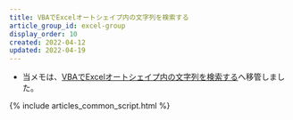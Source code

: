 ```yaml
---
title: VBAでExcelオートシェイプ内の文字列を検索する
article_group_id: excel-group
display_order: 10
created: 2022-04-12
updated: 2022-04-19
---
```

- 当メモは、[VBAでExcelオートシェイプ内の文字列を検索する](https://thinktwice.tech/it/excel/search_for_strings_in_excel_autoshapes_with_vba/)へ移管しました。

{% include articles_common_script.html %}
